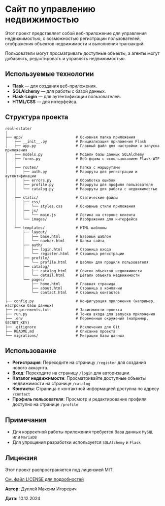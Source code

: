 # Сайт по управлению недвижимостью

Этот проект представляет собой веб-приложение для управления недвижимостью, с возможностью регистрации пользователей, отображения объектов недвижимости и выполнения транзакций.

Пользователи могут просматривать доступные объекты, а агенты могут добавлять, редактировать и управлять недвижимостью.

## Используемые технологии

- **Flask** — для создания веб-приложения.
- **SQLAlchemy** — для работы с базой данных.
- **Flask-Login** — для аутентификации пользователей.
- **HTML/CSS** — для интерфейса.

## Структура проекта

```
real-estate/
│
├── app/                        # Основная папка приложения
│   ├── __init__.py             # Инициализация приложения Flask
│   ├── app.py                  # Главный файл для настройки и запуска приложения
│   ├── models.py               # Модели базы данных SQLAlchemy
│   ├── forms.py                # Веб-формы с использованием Flask-WTF
│   │
│   ├── routes/                 # Папка с маршрутами
│   │   ├── auth.py             # Маршруты для регистрации и аутентификации
│   │   ├── errors.py           # Обработка ошибок
│   │   ├── profile.py          # Маршруты для профиля пользователя
│   │   └── catalog.py          # Маршруты для работы с недвижимостью
│   │
│   ├── static/                 # Статические файлы
│   │   ├── css/
│   │   │   └── styles.css      # Основные стили приложения
│   │   ├── js/
│   │   │   └── main.js         # Логика на стороне клиента
│   │   └── images/             # Изображения для интерфейса
│   │
│   └── templates/              # HTML-шаблоны
│       ├── layout/
│       │   ├── base.html       # Базовый шаблон
│       │   └── navbar.html     # Шапка сайта
│       ├── auth/
│       │   ├── login.html      # Страница входа
│       │   └── register.html   # Страница регистрации
│       ├── profile/
│       │   └── profile.html    # Шаблон для профиля пользователя
│       ├── catalog/
│       │   ├── catalog.html    # Список объектов недвижимости
│       │   └── detail.html     # Детали объекта недвижимости
│       └── pages/
│           ├── home.html       # Главная страница
│           ├── about.html      # Страница о компании
│           └── contact.html    # Страница контактов
│
├── config.py                   # Конфигурация приложения (например, настройки базы данных)
├── requirements.txt            # Зависимости проекта
├── run.py                      # Точка входа для запуска приложения
├── .env                        # Переменные окружения (например, SECRET_KEY)
├── .gitignore                  # Исключения для Git
├── README.md                   # Описание проекта
└── migrations/                 # Миграции базы данных
```

## Использование

- **Регистрация**: Переходите на страницу `/register` для создания нового аккаунта.
- **Вход**: Переходите на страницу `/login` для авторизации.
- **Каталог недвижимости**: Просматривайте доступные объекты недвижимости на странице `/catalog`
- **Контакты**: Страница с контактной информацией доступна по адресу `/contact`
- **Профиль пользователя**: Просмотр и редактирование профиля доступно на странице `/profile`

## Примечания

- Для корректной работы приложения требуется база данных `MySQL` или `MariaDB`
- Для упрощения разработки используется `SQLAlchemy` и `Flask`

## Лицензия

Этот проект распространяется под лицензией MIT.

[См. файл LICENSE для подробностей](MIT)



**Автор:** Дуплей Максим Игоревич

**Дата:** 10.12.2024
